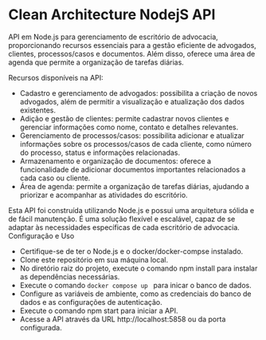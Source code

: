 # Clean Architecture NodejS API

API em Node.js para gerenciamento de escritório de advocacia, proporcionando recursos essenciais para a gestão eficiente de advogados, clientes, processos/casos e documentos. Além disso, oferece uma área de agenda que permite a organização de tarefas diárias.

Recursos disponíveis na API:

- Cadastro e gerenciamento de advogados: possibilita a criação de novos advogados, além de permitir a visualização e atualização dos dados existentes.
- Adição e gestão de clientes: permite cadastrar novos clientes e gerenciar informações como nome, contato e detalhes relevantes.
- Gerenciamento de processos/casos: possibilita adicionar e atualizar informações sobre os processos/casos de cada cliente, como número do processo, status e informações relacionadas.
- Armazenamento e organização de documentos: oferece a funcionalidade de adicionar documentos importantes relacionados a cada caso ou cliente.
- Área de agenda: permite a organização de tarefas diárias, ajudando a priorizar e acompanhar as atividades do escritório.

Esta API foi construída utilizando Node.js e possui uma arquitetura sólida e de fácil manutenção. É uma solução flexível e escalável, capaz de se adaptar às necessidades específicas de cada escritório de advocacia.
Configuração e Uso

- Certifique-se de ter o Node.js e o docker/docker-compse instalado.
- Clone este repositório em sua máquina local.
- No diretório raiz do projeto, execute o comando npm install para instalar as dependências necessárias.
- Execute o comando ```docker compose up ``` para inicar o banco de dados.
- Configure as variáveis de ambiente, como as credenciais do banco de dados e as configurações de autenticação.
- Execute o comando npm start para iniciar a API.
- Acesse a API através da URL http://localhost:5858 ou da porta configurada.

